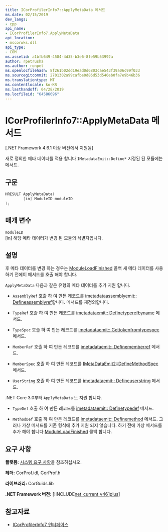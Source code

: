 ```yaml
---
title: ICorProfilerInfo7::ApplyMetaData 메서드
ms.date: 02/15/2019
dev_langs:
- cpp
api_name:
- ICorProfilerInfo7.ApplyMetaData
api_location:
- mscorwks.dll
api_type:
- COM
ms.assetid: a1bfb649-4584-4d35-b3e6-8fe59b53992a
author: rpetrusha
ms.author: ronpet
ms.openlocfilehash: 8f261b02dd19ead0d6803cae543f39a06c99f033
ms.sourcegitcommit: 2701302a99cafbe0d86d53d540eb0fa7e9b46b36
ms.translationtype: MT
ms.contentlocale: ko-KR
ms.lasthandoff: 04/28/2019
ms.locfileid: "64586696"
---
```

# <a name="icorprofilerinfo7applymetadata-method"></a>ICorProfilerInfo7::ApplyMetaData 메서드
[.NET Framework 4.6.1 이상 버전에서 지원됨]  
  
 새로 정의한 메타 데이터를 적용 합니다 `IMetadataEmit::Define*` 지정된 된 모듈에는 메서드.  
  
## <a name="syntax"></a>구문  
  
```cpp
HRESULT ApplyMetaData(  
        [in] ModuleID moduleID  
);  
```  
  
## <a name="parameters"></a>매개 변수  
 `moduleID`  
 [in] 해당 메타 데이터가 변경 된 모듈의 식별자입니다.  
  
## <a name="remarks"></a>설명  
 후 메타 데이터를 변경 하는 경우는 [ModuleLoadFinished](../../../../docs/framework/unmanaged-api/profiling/icorprofilercallback-moduleloadfinished-method.md) 콜백 새 메타 데이터를 사용 하기 전에이 메서드를 호출 해야 합니다.  
  
 `ApplyMetaData` 다음과 같은 유형의 메타 데이터를 추가 지원 합니다.  
  
- `AssemblyRef` 호출 하 여 만든 레코드를 [imetadataassemblyemit:: Defineassemblyref](../../../../docs/framework/unmanaged-api/metadata/imetadataassemblyemit-defineassemblyref-method.md)합니다. 메서드를 재정의합니다.  
  
- `TypeRef` 호출 하 여 만든 레코드를 [imetadataemit:: Definetyperefbyname](../../../../docs/framework/unmanaged-api/metadata/imetadataemit-definetyperefbyname-method.md) 메서드.  
  
- `TypeSpec` 호출 하 여 만든 레코드를 [imetadataemit:: Gettokenfromtypespec](../../../../docs/framework/unmanaged-api/metadata/imetadataemit-gettokenfromtypespec-method.md) 메서드.  
  
- `MemberRef` 호출 하 여 만든 레코드를 [imetadataemit:: Definememberref](../../../../docs/framework/unmanaged-api/metadata/imetadataemit-definememberref-method.md) 메서드.  
  
- `MemberSpec` 호출 하 여 만든 레코드를 [IMetaDataEmit2::DefineMethodSpec](../../../../docs/framework/unmanaged-api/metadata/imetadataemit2-definemethodspec-method.md) 메서드.  
  
- `UserString` 호출 하 여 만든 레코드를 [imetadataemit:: Defineuserstring](../../../../docs/framework/unmanaged-api/metadata/imetadataemit-defineuserstring-method.md) 메서드.  

.NET Core 3.0부터 `ApplyMetaData` 도 지원 합니다.

- `TypeDef` 호출 하 여 만든 레코드를 [imetadataemit:: Definetypedef](../../../../docs/framework/unmanaged-api/metadata/imetadataemit-definetypedef-method.md) 메서드.

- `MethodDef` 호출 하 여 만든 레코드를 [imetadataemit:: Definemethod](../../../../docs/framework/unmanaged-api/metadata/imetadataemit-definemethod-method.md) 메서드. 그러나 가상 메서드를 기존 형식에 추가 지원 되지 않습니다. 하기 전에 가상 메서드를 추가 해야 합니다 [ModuleLoadFinished](../../../../docs/framework/unmanaged-api/profiling/icorprofilercallback-moduleloadfinished-method.md) 콜백 합니다.

## <a name="requirements"></a>요구 사항  
 **플랫폼:** [시스템 요구 사항](../../../../docs/framework/get-started/system-requirements.md)을 참조하십시오.  
  
 **헤더:** CorProf.idl, CorProf.h  
  
 **라이브러리:** CorGuids.lib  
  
 **.NET Framework 버전:** [!INCLUDE[net_current_v461plus](../../../../includes/net-current-v461plus-md.md)]  
  
## <a name="see-also"></a>참고자료

- [ICorProfilerInfo7 인터페이스](../../../../docs/framework/unmanaged-api/profiling/icorprofilerinfo7-interface.md)

